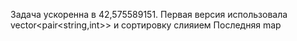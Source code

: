Задача ускоренна в 42,575589151. 
Первая версия использовала vector<pair<string,int>> и сортировку слияием
Последняя map
